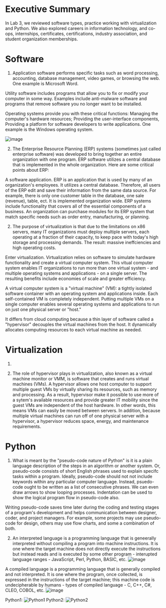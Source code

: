 # Executive Summary

In Lab 3, we reviewed software types, practice working with virtualization and Python.  We also explored careers in information technology, and co-ops, internships, certificates, certifications, industry association, and student organization memberships.

# Software

1. Application software performs specific tasks such as word processing, accounting, database management, video games, or browsing the web.  One example is Microsoft Word.

Utility software includes programs that allow you to fix or modify your computer in some way.  Examples include anti-malware software and programs that remove software you no longer want to be installed.

Operating systems provide you with these critical functions: Managing the computer's hardware resources; Providing the user-interface components, Providing a platform for software developers to write applications.  One example is the Windows operating system.

![image](https://user-images.githubusercontent.com/90066230/135496934-d0a85264-89e2-4c5f-b2b2-b9cb669f2a32.png)

2. The Enterprise Resource Planning (ERP) systems (sometimes just called enterprise software) was developed to bring together an entire organization with one program.  ERP software utilizes a central database that is implemented in the whole organization.  Here are some critical points about ERP:

A software application.  ERP is an application that is used by many of an organization's employees.
It utilizes a central database.  Therefore, all users of the ERP edit and save their information from the same data source.  For example, there is only one customer table in the database, one sale (revenue), table, ect.
It is implemented organization wide.  ERP systems include functionality that covers all of the essential components of a business.  An organization can purchase modules for its ERP system that match specific needs such as order entry, manufacturing, or planning.

2. The purpose of virtualization is that due to the limitations on x86 servers, many IT organizations must deploy multiple servers, each operating at a fraction of their capacity, to keep pace with today's high storage and processing demands.  The result: massive ineffciencies and high operating costs.

Enter virtualization.  Virtualization relies on software to simulate hardware functionality and create a virtual computer system.  This vitual computer system enables IT organizations to run more than one virtual system - and multiple operating systems and applications - on a single server.  The resulting benefits include economies of scale and greater efficiency.  

A virtual computer system is a "virtual machine" (VM): a tightly isolated software container with an operating system and applications inside.  Each self-contained VM is completely independent.  Putting multiple VMs on a single computer enables several operating systems and applications to run on just one physical server or "host."

It differs from cloud computing because a thin layer of software called a "hypervisor" decouples the virtual machines from the host.  It dynamically allocates computing resources to each virtual machine as needed.

# Virtualization

1.

2. The role of hypervisor plays in virtualization, also known as a virtual machine monitor or VMM, is software that creates and runs virtual machines (VMs).  A hypervisor allows one host computer to support multiple guest VMs by virtually sharing its resources, such as memory and processing.  As a result, hypervisor make it possible to use more of a sytem's available resources and provide greater IT mobility since the guest VMs are independent of the host hardware.  In other words, this means VMs can easily be moved between servers.  In addition, because multiple virtual machines can run off of one physical server with a hypervisor, a hypervisor reduces space, energy, and maintenance requirements.

# Python

1. What is meant by the "pseudo-code nature of Python" is it is a plain language description of the steps in an algorithm or another system.  Or, pseudo-code consists of short English phrases used to explain specifc tasks within a program.  Ideally, pseudo-code should not not include keywords within any particular computer language.  Instead, psuedo-code ought to be written as a list of consecutive phrases.  We can even draw arrows to show looping processes.  Indentation can be used to show the logical program flow in pseudo-code also.

Writing pseudo-code saves time later during the coding and testing stages of a program's development and helps communication between designer, coder, and project managers.  For example, some projects may use pseudo-code for design, others may use flow charts, and some a combination of both.  

2. An interpreted language is a programming language that is geneerally interpreted without compiling a program into machine instructions.  It is one where the target machine does not directly execute the instructions but instead reads and is executed by some other program - interupted language ranges - JavaScript, Perl, Python, BASIC, etc.
![image](https://user-images.githubusercontent.com/90066230/135626950-c89df0e5-10b5-4e8d-9a26-dbbee78c9bff.png)

A compiled language is a programming language that is generally compiled and not interpreted.  It is one where the program, once collected, is expressed in the instructions of the target machine; this machine code is undecipherable by humans - types of compiled language - C, C++, C#, CLEO, COBOL, etc.
![image](https://user-images.githubusercontent.com/90066230/135627532-4a579be5-2732-4d08-b662-1ae552a31893.png)

Python1:
![Python1](https://user-images.githubusercontent.com/90066230/135627816-75b5d00b-9d02-44d8-942f-6ca81d12ce19.png)
Python2:
![Python2](https://user-images.githubusercontent.com/90066230/135627877-4a84bfaf-702d-40cb-bcae-890bf05c4b31.png)
